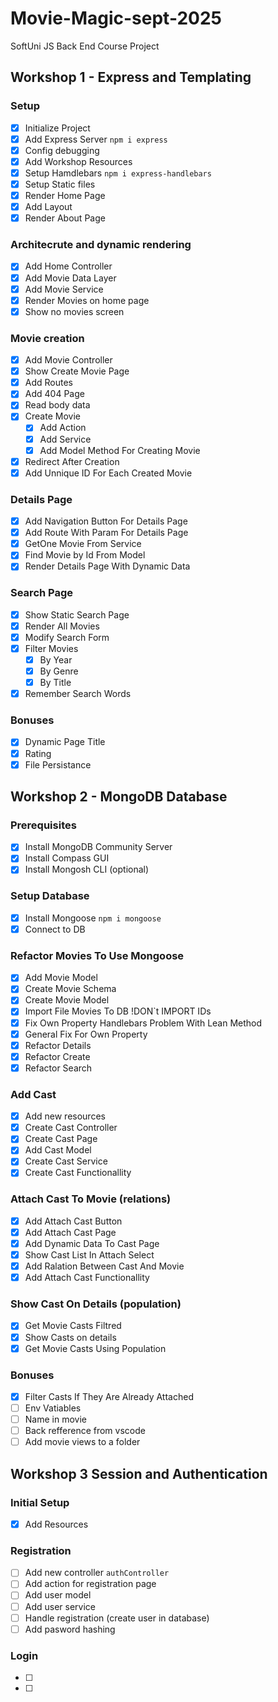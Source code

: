 # Movie-Magic-sept-2025
SoftUni JS Back End Course Project

## Workshop 1 - Express and Templating

### Setup
 - [x] Initialize Project
 - [x] Add Express Server `npm i express`
 - [x] Config debugging
 - [x] Add Workshop Resources
 - [x] Setup Hamdlebars `npm i express-handlebars` 
 - [x] Setup Static files
 - [x] Render Home Page
 - [x] Add Layout
 - [x] Render About Page

### Architecrute and dynamic rendering
 - [x] Add Home Controller
 - [x] Add Movie Data Layer
 - [x] Add Movie Service
 - [x] Render Movies on home page
 - [x] Show no movies screen
 
### Movie creation
 - [x] Add Movie Controller
 - [x] Show Create Movie Page
 - [x] Add Routes
 - [x] Add 404 Page
 - [x] Read body data
 - [x] Create Movie 
    - [x] Add Action
    - [x] Add Service
    - [x] Add Model Method For Creating Movie
 - [x] Redirect After Creation
 - [x] Add Unnique ID For Each Created Movie

### Details Page
 - [x] Add Navigation Button For Details Page
 - [x] Add Route With Param For Details Page
 - [x] GetOne Movie From Service
 - [x] Find Movie by Id From Model
 - [x] Render Details Page With Dynamic Data

### Search Page
 - [x] Show Static Search Page
 - [x] Render All Movies 
 - [x] Modify Search Form
 - [x] Filter Movies
   - [x] By Year
   - [x] By Genre
   - [x] By Title
 - [x] Remember Search Words

### Bonuses
 - [x] Dynamic Page Title
 - [x] Rating
 - [x] File Persistance

## Workshop 2 - MongoDB Database

### Prerequisites
 - [x] Install MongoDB Community Server
 - [x] Install Compass GUI
 - [x] Install Mongosh CLI (optional)

### Setup Database
 - [x] Install Mongoose `npm i mongoose`
 - [x] Connect to DB 

### Refactor Movies To Use Mongoose
 - [x] Add Movie Model
  - [x] Create Movie Schema
  - [x] Create Movie Model
 - [x] Import File Movies To DB !DON`t IMPORT IDs
 - [x] Fix Own Property Handlebars Problem With Lean Method
 - [x] General Fix For Own Property
 - [x] Refactor Details
 - [x] Refactor Create
 - [x] Refactor Search

### Add Cast
 - [x] Add new resources
 - [x] Create Cast Controller
 - [x] Create Cast Page
 - [x] Add Cast Model
 - [x] Create Cast Service
 - [x] Create Cast Functionallity

### Attach Cast To Movie (relations)
 - [x] Add Attach Cast Button
 - [x] Add Attach Cast Page
 - [x] Add Dynamic Data To Cast Page
 - [x] Show Cast List In Attach Select
 - [x] Add Ralation Between Cast And Movie
 - [x] Add Attach Cast Functionallity

### Show Cast On Details (population)
 - [x] Get Movie Casts Filtred
 - [x] Show Casts on details
 - [x] Get Movie Casts Using Population 
 
### Bonuses
 - [x] Filter Casts If They Are Already Attached 
 - [ ] Env Vatiables
 - [ ] Name in movie
 - [ ] Back refference from vscode
 - [ ] Add movie views to a folder

## Workshop 3 Session and Authentication

### Initial Setup
 - [x] Add Resources

### Registration
 - [ ] Add new controller `authController`
 - [ ] Add action for registration page
 - [ ] Add user model
 - [ ] Add user service
 - [ ] Handle registration (create user in database)
 - [ ] Add pasword hashing

### Login
 - [ ] 
 - [ ] 
